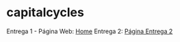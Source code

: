 # capitalcycles

Entrega 1 - Página Web: <a href="https://github.com/MISO4204-201520/capitalcycles/wiki" target="_blank">Home</a>
Entrega 2: <a href="https://github.com/MISO4204-201520/capitalcycles/wiki/Entregable-2" target="_blank">Página Entrega 2</a>

